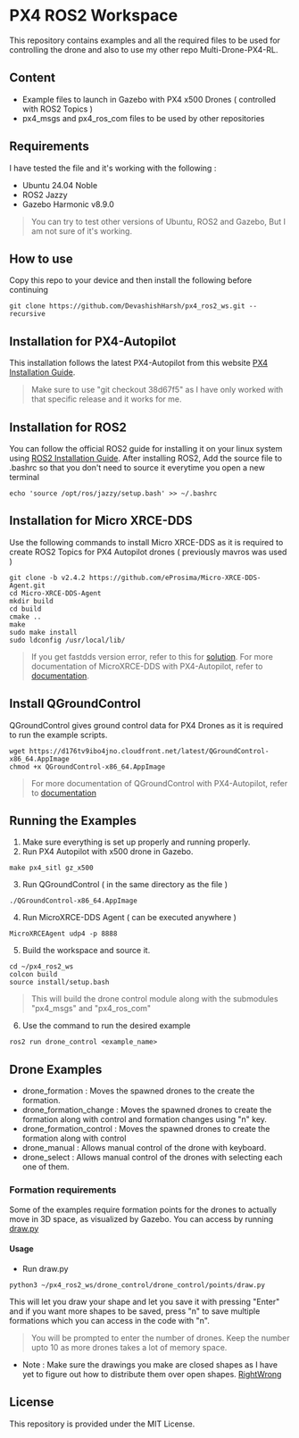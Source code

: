 # PX4 ROS2 Workspace
This repository contains examples and all the required files to be used for controlling the drone and also to use my other repo Multi-Drone-PX4-RL. 

## Content
- Example files to launch in Gazebo with PX4 x500 Drones ( controlled with ROS2 Topics )
- px4_msgs and px4_ros_com files to be used by other repositories

## Requirements
I have tested the file and it's working with the following :
- Ubuntu 24.04 Noble
- ROS2 Jazzy
- Gazebo Harmonic v8.9.0
> You can try to test other versions of Ubuntu, ROS2 and Gazebo, But I am not sure of it's working.

## How to use 
Copy this repo to your device and then install the following before continuing
```
git clone https://github.com/DevashishHarsh/px4_ros2_ws.git --recursive
```

## Installation for PX4-Autopilot
This installation follows the latest PX4-Autopilot from this website [PX4 Installation Guide](https://docs.px4.io/main/en/dev_setup/building_px4).
> Make sure to use "git checkout 38d67f5" as I have only worked with that specific release and it works for me.

## Installation for ROS2
You can follow the official ROS2 guide for installing it on your linux system using [ROS2 Installation Guide](https://docs.ros.org/en/jazzy/Installation.html).
After installing ROS2, Add the source file to .bashrc so that you don't need to source it everytime you open a new terminal
```
echo 'source /opt/ros/jazzy/setup.bash' >> ~/.bashrc
```

## Installation for Micro XRCE-DDS
Use the following commands to install Micro XRCE-DDS as it is required to create ROS2 Topics for PX4 Autopilot drones ( previously mavros was used )
```
git clone -b v2.4.2 https://github.com/eProsima/Micro-XRCE-DDS-Agent.git
cd Micro-XRCE-DDS-Agent
mkdir build
cd build
cmake ..
make
sudo make install
sudo ldconfig /usr/local/lib/
```
> If you get fastdds version error, refer to this for [solution](https://github.com/PX4/PX4-Autopilot/issues/24477).
> For more documentation of MicroXRCE-DDS with PX4-Autopilot, refer to [documentation](https://docs.px4.io/main/en/middleware/uxrce_dds.html#starting-the-agent).

## Install QGroundControl
QGroundControl gives ground control data for PX4 Drones as it is required to run the example scripts.
```
wget https://d176tv9ibo4jno.cloudfront.net/latest/QGroundControl-x86_64.AppImage
chmod +x QGroundControl-x86_64.AppImage
```
>  For more documentation of QGroundControl with PX4-Autopilot, refer to [documentation](https://docs.px4.io/main/en/getting_started/px4_basic_concepts.html#qgc)

## Running the Examples
1. Make sure everything is set up properly and running properly.
2. Run PX4 Autopilot with x500 drone in Gazebo.
```
make px4_sitl gz_x500
```
3. Run QGroundControl ( in the same directory as the file )
```
./QGroundControl-x86_64.AppImage
```
4. Run MicroXRCE-DDS Agent ( can be executed anywhere )
```
MicroXRCEAgent udp4 -p 8888
```
5. Build the workspace and source it.
```
cd ~/px4_ros2_ws
colcon build
source install/setup.bash
```
> This will build the drone control module along with the submodules "px4_msgs" and "px4_ros_com"
6. Use the command to run the desired example
```
ros2 run drone_control <example_name>
```
## Drone Examples
- drone_formation : Moves the spawned drones to the create the formation.
- drone_formation_change : Moves the spawned drones to create the formation along with control and formation changes using "n" key.
- drone_formation_control : Moves the spawned drones to create the formation along with control
- drone_manual : Allows manual control of the drone with keyboard.
- drone_select : Allows manual control of the drones with selecting each one of them.
  
### Formation requirements
Some of the examples require formation points for the drones to actually move in 3D space, as visualized by Gazebo. You can access by running [draw.py](drone_control/drone_control/points/draw.py)
#### Usage 
- Run draw.py
```
python3 ~/px4_ros2_ws/drone_control/drone_control/points/draw.py
```
This will let you draw your shape and let you save it with pressing "Enter" and if you want more shapes to be saved, press "n" to save multiple formations which you can access in the code with "n".
> You will be prompted to enter the number of drones. Keep the number upto 10 as more drones takes a lot of memory space.
- Note : Make sure the drawings you make are closed shapes as I have yet to figure out how to distribute them over open shapes.
[RightWrong](assets/rightwrong.png)

## License
This repository is provided under the MIT License.



